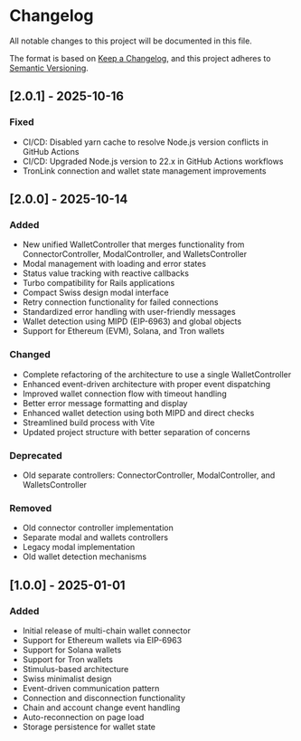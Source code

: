 # Changelog

All notable changes to this project will be documented in this file.

The format is based on [Keep a Changelog](https://keepachangelog.com/en/1.0.0/),
and this project adheres to [Semantic Versioning](https://semver.org/spec/v2.0.0.html).

## [2.0.1] - 2025-10-16

### Fixed

- CI/CD: Disabled yarn cache to resolve Node.js version conflicts in GitHub Actions
- CI/CD: Upgraded Node.js version to 22.x in GitHub Actions workflows
- TronLink connection and wallet state management improvements

## [2.0.0] - 2025-10-14

### Added

- New unified WalletController that merges functionality from ConnectorController, ModalController, and WalletsController
- Modal management with loading and error states
- Status value tracking with reactive callbacks
- Turbo compatibility for Rails applications
- Compact Swiss design modal interface
- Retry connection functionality for failed connections
- Standardized error handling with user-friendly messages
- Wallet detection using MIPD (EIP-6963) and global objects
- Support for Ethereum (EVM), Solana, and Tron wallets

### Changed

- Complete refactoring of the architecture to use a single WalletController
- Enhanced event-driven architecture with proper event dispatching
- Improved wallet connection flow with timeout handling
- Better error message formatting and display
- Enhanced wallet detection using both MIPD and direct checks
- Streamlined build process with Vite
- Updated project structure with better separation of concerns

### Deprecated

- Old separate controllers: ConnectorController, ModalController, and WalletsController

### Removed

- Old connector controller implementation
- Separate modal and wallets controllers
- Legacy modal implementation
- Old wallet detection mechanisms

## [1.0.0] - 2025-01-01

### Added

- Initial release of multi-chain wallet connector
- Support for Ethereum wallets via EIP-6963
- Support for Solana wallets
- Support for Tron wallets
- Stimulus-based architecture
- Swiss minimalist design
- Event-driven communication pattern
- Connection and disconnection functionality
- Chain and account change event handling
- Auto-reconnection on page load
- Storage persistence for wallet state
